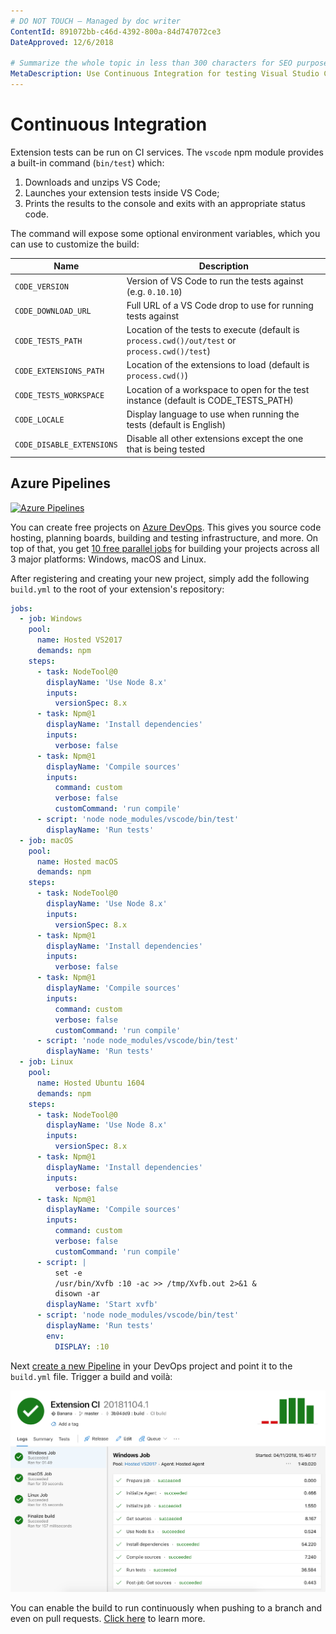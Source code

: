 ```yaml
---
# DO NOT TOUCH — Managed by doc writer
ContentId: 891072bb-c46d-4392-800a-84d747072ce3
DateApproved: 12/6/2018

# Summarize the whole topic in less than 300 characters for SEO purpose
MetaDescription: Use Continuous Integration for testing Visual Studio Code extensions (plug-ins).
---
```


# Continuous Integration

Extension tests can be run on CI services. The `vscode` npm module provides a built-in command (`bin/test`) which:

1. Downloads and unzips VS Code;
2. Launches your extension tests inside VS Code;
3. Prints the results to the console and exits with an appropriate status code.

The command will expose some optional environment variables, which you can use to customize the build:

| Name                      | Description                                                                                    |
| ------------------------- | ---------------------------------------------------------------------------------------------- |
| `CODE_VERSION`            | Version of VS Code to run the tests against (e.g. `0.10.10`)                                   |
| `CODE_DOWNLOAD_URL`       | Full URL of a VS Code drop to use for running tests against                                    |
| `CODE_TESTS_PATH`         | Location of the tests to execute (default is `process.cwd()/out/test` or `process.cwd()/test`) |
| `CODE_EXTENSIONS_PATH`    | Location of the extensions to load (default is `process.cwd()`)                                |
| `CODE_TESTS_WORKSPACE`    | Location of a workspace to open for the test instance (default is CODE_TESTS_PATH)             |
| `CODE_LOCALE`             | Display language to use when running the tests (default is English)                            |
| `CODE_DISABLE_EXTENSIONS` | Disable all other extensions except the one that is being tested                               |

## Azure Pipelines

<a href="https://azure.microsoft.com/services/devops/"><img alt="Azure Pipelines" src="/assets/api/working-with-extensions/continuous-integration/pipelines-logo.png" width="318" /></a>

You can create free projects on [Azure DevOps](https://azure.microsoft.com/services/devops/). This gives you source code hosting, planning boards, building and testing infrastructure, and more. On top of that, you get [10 free parallel jobs](https://azure.microsoft.com/services/devops/pipelines/) for building your projects across all 3 major platforms: Windows, macOS and Linux.

After registering and creating your new project, simply add the following `build.yml` to the root of your extension's repository:

```yaml
jobs:
  - job: Windows
    pool:
      name: Hosted VS2017
      demands: npm
    steps:
      - task: NodeTool@0
        displayName: 'Use Node 8.x'
        inputs:
          versionSpec: 8.x
      - task: Npm@1
        displayName: 'Install dependencies'
        inputs:
          verbose: false
      - task: Npm@1
        displayName: 'Compile sources'
        inputs:
          command: custom
          verbose: false
          customCommand: 'run compile'
      - script: 'node node_modules/vscode/bin/test'
        displayName: 'Run tests'
  - job: macOS
    pool:
      name: Hosted macOS
      demands: npm
    steps:
      - task: NodeTool@0
        displayName: 'Use Node 8.x'
        inputs:
          versionSpec: 8.x
      - task: Npm@1
        displayName: 'Install dependencies'
        inputs:
          verbose: false
      - task: Npm@1
        displayName: 'Compile sources'
        inputs:
          command: custom
          verbose: false
          customCommand: 'run compile'
      - script: 'node node_modules/vscode/bin/test'
        displayName: 'Run tests'
  - job: Linux
    pool:
      name: Hosted Ubuntu 1604
      demands: npm
    steps:
      - task: NodeTool@0
        displayName: 'Use Node 8.x'
        inputs:
          versionSpec: 8.x
      - task: Npm@1
        displayName: 'Install dependencies'
        inputs:
          verbose: false
      - task: Npm@1
        displayName: 'Compile sources'
        inputs:
          command: custom
          verbose: false
          customCommand: 'run compile'
      - script: |
          set -e
          /usr/bin/Xvfb :10 -ac >> /tmp/Xvfb.out 2>&1 &
          disown -ar
        displayName: 'Start xvfb'
      - script: 'node node_modules/vscode/bin/test'
        displayName: 'Run tests'
        env:
          DISPLAY: :10
```

Next [create a new Pipeline](https://docs.microsoft.com/azure/devops/pipelines/get-started-yaml?view=vsts#get-your-first-build) in your DevOps project and point it to the `build.yml` file. Trigger a build and voilà:

![pipelines](images/continuous-integration/pipelines.png)

You can enable the build to run continuously when pushing to a branch and even on pull requests. [Click here](https://docs.microsoft.com/azure/devops/pipelines/build/triggers) to learn more.
